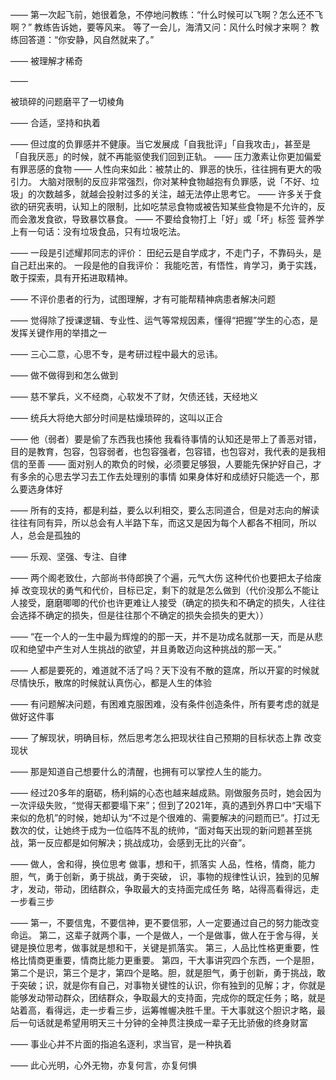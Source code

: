 ——
第一次起飞前，她很着急，不停地问教练：“什么时候可以飞啊？怎么还不飞啊？”
教练告诉她，要等风来。
等了一会儿，海清又问：风什么时候才来啊？
教练回答道：“你安静，风自然就来了。”

——
被理解才稀奇

——

被琐碎的问题磨平了一切棱角

——
合适，坚持和执着

——
但过度的负罪感并不健康。当它发展成「自我批评」「自我攻击」，甚至是「自我厌恶」的时候，就不再能驱使我们回到正轨。
——
 压力激素让你更加偏爱有罪恶感的食物
——
人性向来如此：被禁止的、罪恶的快乐，往往拥有更大的吸引力。
大脑对限制的反应非常强烈，你对某种食物越抱有负罪感，说「不好、垃圾」的次数越多，就越会投射过多的关注，越无法停止思考它。
——
许多关于食欲的研究表明，认知上的限制，比如吃禁忌食物或被告知某些食物是不允许的，反而会激发食欲，导致暴饮暴食。
——
不要给食物打上「好」或「坏」标签
营养学上有一句话：没有垃圾食品，只有垃圾吃法。

——
一段是引述耀邦同志的评价：
田纪云是自学成才，不走门子，不靠码头，是自己赶出来的。
一段是他的自我评价：
我能吃苦，有悟性，肯学习，勇于实践，敢于探索，具有开拓进取精神。

——
不评价患者的行为，试图理解，才有可能帮精神病患者解决问题

——
觉得除了授课逻辑、专业性、运气等常规因素，懂得“把握”学生的心态，是发挥关键作用的举措之一

——
三心二意，心思不专，是考研过程中最大的忌讳。

——
做不做得到和怎么做到

——
慈不掌兵，义不经商，心软发不了财，欠债还钱，天经地义

——
统兵大将绝大部分时间是枯燥琐碎的，这叫以正合

——
他（弱者）要是偷了东西我也揍他
我看待事情的认知还是带上了善恶对错，目的是教育，包容，包容弱者，也包容强者，包容错，也包容对，我代表的是我相信的至善
——
面对别人的欺负的时候，必须要足够狠，人要能先保护好自己，才有多余的心思去学习去工作去处理别的事情
如果身体好和成绩好只能选一个，那么要选身体好

——
所有的支持，都是利益，要么以利相交，要么志同道合，但是对志向的解读往往有同有异，所以总会有人半路下车，而这又是因为每个人都各不相同，所以人，总会是孤独的

——
乐观、坚强、专注、自律

——
两个阁老致仕，六部尚书侍郎换了个遍，元气大伤
这种代价也要把太子给废掉
改变现状的勇气和代价，目标已定，剩下的就是怎么做到（代价没那么不能让人接受，磨磨唧唧的代价也许更难让人接受（确定的损失和不确定的损失，人往往会选择不确定的损失，但是往往那个不确定的损失会损失的更大））

——
“在一个人的一生中最为辉煌的的那一天，并不是功成名就那一天，而是从悲叹和绝望中产生对人生挑战的欲望，并且勇敢迈向这种挑战的那一天。”

——
人都是要死的，难道就不活了吗？天下没有不散的筵席，所以开宴的时候就尽情快乐，散席的时候就认真伤心，都是人生的体验

——
有问题解决问题，有困难克服困难，没有条件创造条件，所有要考虑的就是做好这件事

——
了解现状，明确目标，然后思考怎么把现状往自己预期的目标状态上靠
改变现状

——
那是知道自己想要什么的清醒，也拥有可以掌控人生的能力。

——
经过20多年的磨砺，杨利娟的心态也越来越成熟。刚做服务员时，她会因为一次评级失败，“觉得天都要塌下来”；但到了2021年，真的遇到外界口中“天塌下来似的危机”的时候，她却认为“不过是个很难的、需要解决的问题而已”。打过无数次的仗，让她终于成为一位临阵不乱的统帅，“面对每天出现的新问题甚至挑战，第一反应都是如何解决；挑战成功，会感到无比的兴奋”。

——
做人，舍和得，换位思考
做事，想和干，抓落实
人品，性格，情商，能力
胆，气，勇于创新，勇于挑战，勇于突破，
识，事物的规律性认识，独到的见解
才，发动，带动，团结群众，争取最大的支持面完成任务
略，站得高看得远，走一步看三步

——
第一，不要信鬼，不要信神，更不要信邪，人一定要通过自己的努力能改变命运。
第二，这辈子就两个事，一个是做人，一个是做事，做人在于舍与得，关键是换位思考，做事就是想和干，关键是抓落实。
第三，人品比性格更重要，性格比情商更重要，情商比能力更重要。
第四，干大事讲究四个东西，一个是胆，第二个是识，第三个是才，第四个是略。胆，就是胆气，勇于创新，勇于挑战，敢于突破；识，就是你有自己，对事物关键性的认识，你有独到的见解；才，你就是能够发动带动群众，团结群众，争取最大的支持面，完成你的既定任务；略，就是站着高，看得远，走一步看三步，运筹帷幄决胜千里。干大事就这个胆识才略，最后一句话就是希望用明天三十分钟的全神贯注换成一辈子无比骄傲的终身财富

——
事业心并不片面的指追名逐利，求当官，是一种执着

——
此心光明，心外无物，亦复何言，亦复何惧
